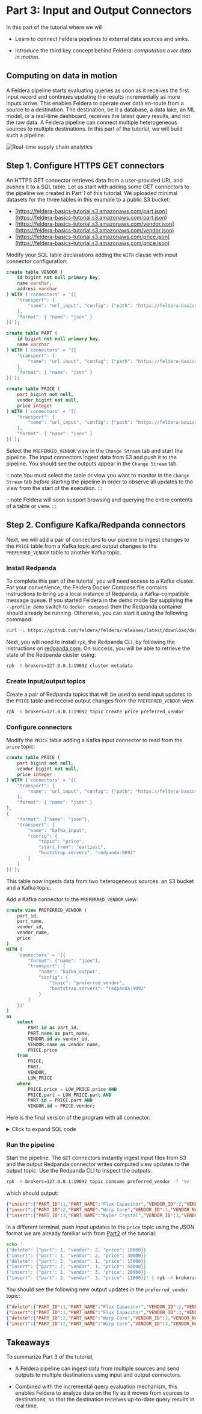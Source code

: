 # Part 3: Input and Output Connectors

In this part of the tutorial where we will

- Learn to connect Feldera pipelines to external data sources and sinks.

- Introduce the third key concept behind Feldera: *computation over data in
  motion*.

## Computing on data in motion

A Feldera pipeline starts evaluating queries as soon as it receives
the first input record and continues updating the results incrementally as more
inputs arrive.  This enables Feldera to operate over data en-route from a source
to a destination.  The destination, be it a database, a data lake, an ML model,
or a real-time dashboard, receives the latest query results, and not the raw
data.  A Feldera pipeline can connect multiple heterogeneous sources
to multiple destinations.  In this part of the tutorial, we will build such a
pipeline:

![Real-time supply chain analytics](supply-chain-analytics.png)

## Step 1. Configure HTTPS GET connectors

An HTTPS GET connector retrieves data from a user-provided URL and pushes it to a
SQL table.  Let us start with adding some GET connectors to the pipeline we
created in Part 1 of this tutorial.  We uploaded minimal datasets for the three
tables in this example to a public S3 bucket:

- [https://feldera-basics-tutorial.s3.amazonaws.com/part.json](https://feldera-basics-tutorial.s3.amazonaws.com/part.json)
- [https://feldera-basics-tutorial.s3.amazonaws.com/vendor.json](https://feldera-basics-tutorial.s3.amazonaws.com/vendor.json)
- [https://feldera-basics-tutorial.s3.amazonaws.com/price.json](https://feldera-basics-tutorial.s3.amazonaws.com/price.json)

Modify your SQL table declarations adding the `WITH` clause with input connector configuration:

```sql
create table VENDOR (
    id bigint not null primary key,
    name varchar,
    address varchar
) WITH ('connectors' = '[{
    "transport": {
        "name": "url_input", "config": {"path": "https://feldera-basics-tutorial.s3.amazonaws.com/vendor.json"}
    },
    "format": { "name": "json" }
}]');

create table PART (
    id bigint not null primary key,
    name varchar
) WITH ('connectors' = '[{
    "transport": {
        "name": "url_input", "config": {"path": "https://feldera-basics-tutorial.s3.amazonaws.com/part.json"  }
    },
    "format": { "name": "json" }
}]');

create table PRICE (
    part bigint not null,
    vendor bigint not null,
    price integer
) WITH ('connectors' = '[{
    "transport": {
        "name": "url_input", "config": {"path": "https://feldera-basics-tutorial.s3.amazonaws.com/price.json"  }
    },
    "format": { "name": "json" }
}]');
```

Select the `PREFERRED_VENDOR` view in the `Change Stream` tab and start the pipeline.
The input connectors ingest data from S3 and push it to the pipeline.
You should see the outputs appear in the `Change Stream` tab.

:::note
You must select the table or view you want to monitor in the `Change Stream` tab _before_ starting the pipeline
in order to observe all updates to the view from the start of the execution.
:::

:::note
Feldera will soon support browsing and querying the entire contents of a table or view.
:::


## Step 2. Configure Kafka/Redpanda connectors

Next, we will add a pair of connectors to our pipeline to ingest changes to the `PRICE`
table from a Kafka topic and output changes to the `PREFERRED_VENDOR` table to
another Kafka topic.

### Install Redpanda

To complete this part of the tutorial, you will need access to a Kafka cluster.  For your
convenience, the Feldera Docker Compose file contains instructions to bring up a local
instance of Redpanda, a Kafka-compatible message queue.  If you started Feldera
in the demo mode (by supplying the `--profile demo` switch to `docker compose`) then
the Redpanda container should already be running.  Otherwise, you can start it
using the following command:

```bash
curl -L https://github.com/feldera/feldera/releases/latest/download/docker-compose.yml | docker compose -f - up redpanda
```

Next, you will need to install `rpk`, the Redpanda CLI, by following the instructions on
[redpanda.com](https://docs.redpanda.com/current/get-started/rpk-install/).  On
success, you will be able to retrieve the state of the Redpanda cluster using:

```bash
rpk -X brokers=127.0.0.1:19092 cluster metadata
```

### Create input/output topics

Create a pair of Redpanda topics that will be used to send input updates
to the `PRICE` table and receive output changes from the `PREFERRED_VENDOR` view.

```bash
rpk -X brokers=127.0.0.1:19092 topic create price preferred_vendor
```

### Configure connectors

Modify the `PRICE` table adding a Kafka input connector to read from the `price` topic:

```sql
create table PRICE (
    part bigint not null,
    vendor bigint not null,
    price integer
) WITH ('connectors' = '[{
    "transport": {
        "name": "url_input", "config": {"path": "https://feldera-basics-tutorial.s3.amazonaws.com/price.json"  }
    },
    "format": { "name": "json" }
},
{
    "format": {"name": "json"},
    "transport": {
        "name": "kafka_input",
        "config": {
            "topic": "price",
            "start_from": "earliest",
            "bootstrap.servers": "redpanda:9092"
        }
    }
}]');
```

This table now ingests data from two heterogeneous sources: an S3 bucket and a Kafka topic.

Add a Kafka connector to the `PREFERRED_VENDOR` view:

```sql
create view PREFERRED_VENDOR (
    part_id,
    part_name,
    vendor_id,
    vendor_name,
    price
)
WITH (
    'connectors' = '[{
        "format": {"name": "json"},
        "transport": {
            "name": "kafka_output",
            "config": {
                "topic": "preferred_vendor",
                "bootstrap.servers": "redpanda:9092"
            }
        }
    }]'
)
as
    select
        PART.id as part_id,
        PART.name as part_name,
        VENDOR.id as vendor_id,
        VENDOR.name as vendor_name,
        PRICE.price
    from
        PRICE,
        PART,
        VENDOR,
        LOW_PRICE
    where
        PRICE.price = LOW_PRICE.price AND
        PRICE.part = LOW_PRICE.part AND
        PART.id = PRICE.part AND
        VENDOR.id = PRICE.vendor;
```

Here is the final version of the program with all connector:

<details>
<summary>Click to expand SQL code</summary>

```sql
create table VENDOR (
    id bigint not null primary key,
    name varchar,
    address varchar
) WITH ('connectors' = '[{
    "transport": {
        "name": "url_input", "config": {"path": "https://feldera-basics-tutorial.s3.amazonaws.com/vendor.json"}
    },
    "format": { "name": "json" }
}]');

create table PART (
    id bigint not null primary key,
    name varchar
) WITH ('connectors' = '[{
    "transport": {
        "name": "url_input", "config": {"path": "https://feldera-basics-tutorial.s3.amazonaws.com/part.json"  }
    },
    "format": { "name": "json" }
}]');

create table PRICE (
    part bigint not null,
    vendor bigint not null,
    price integer
) WITH ('connectors' = '[{
    "transport": {
        "name": "url_input", "config": {"path": "https://feldera-basics-tutorial.s3.amazonaws.com/price.json"  }
    },
    "format": { "name": "json" }
},
{
    "format": {"name": "json"},
    "transport": {
        "name": "kafka_input",
        "config": {
            "topic": "price",
            "start_from": "earliest",
            "bootstrap.servers": "redpanda:9092"
        }
    }
}]');

-- Lowest available price for each part across all vendors.
create view LOW_PRICE (
    part,
    price
) as
    select part, MIN(price) as price from PRICE group by part;

-- Lowest available price for each part along with part and vendor details.
create view PREFERRED_VENDOR (
    part_id,
    part_name,
    vendor_id,
    vendor_name,
    price
)
WITH (
    'connectors' = '[{
        "format": {"name": "json"},
        "transport": {
            "name": "kafka_output",
            "config": {
                "topic": "preferred_vendor",
                "bootstrap.servers": "redpanda:9092"
            }
        }
    }]'
)
as
    select
        PART.id as part_id,
        PART.name as part_name,
        VENDOR.id as vendor_id,
        VENDOR.name as vendor_name,
        PRICE.price
    from
        PRICE,
        PART,
        VENDOR,
        LOW_PRICE
    where
        PRICE.price = LOW_PRICE.price AND
        PRICE.part = LOW_PRICE.part AND
        PART.id = PRICE.part AND
        VENDOR.id = PRICE.vendor;
```
</details>

### Run the pipeline

Start the pipeline.
The `GET` connectors instantly ingest input files from S3 and the output
Redpanda connector writes computed view updates to the output topic.  Use the
Redpanda CLI to inspect the outputs:

```bash
rpk -X brokers=127.0.0.1:19092 topic consume preferred_vendor -f '%v'
```

which should output:

```json
{"insert":{"PART_ID":1,"PART_NAME":"Flux Capacitor","VENDOR_ID":2,"VENDOR_NAME":"HyperDrive Innovations","PRICE":"10000"}}
{"insert":{"PART_ID":2,"PART_NAME":"Warp Core","VENDOR_ID":1,"VENDOR_NAME":"Gravitech Dynamics","PRICE":"15000"}}
{"insert":{"PART_ID":3,"PART_NAME":"Kyber Crystal","VENDOR_ID":3,"VENDOR_NAME":"DarkMatter Devices","PRICE":"9000"}}
```

In a different terminal, push input updates to the `price` topic using the JSON
format we are already familiar with from [Part2](part2.md) of the tutorial:

```bash
echo '
{"delete": {"part": 1, "vendor": 2, "price": 10000}}
{"insert": {"part": 1, "vendor": 2, "price": 30000}}
{"delete": {"part": 2, "vendor": 1, "price": 15000}}
{"insert": {"part": 2, "vendor": 1, "price": 50000}}
{"insert": {"part": 1, "vendor": 3, "price": 20000}}
{"insert": {"part": 2, "vendor": 3, "price": 11000}}' | rpk -X brokers=127.0.0.1:19092 topic produce price -f '%v'
```

You should see the following new output updates in the `preferred_vendor` topic:

```json
{"delete":{"PART_ID":1,"PART_NAME":"Flux Capacitor","VENDOR_ID":2,"VENDOR_NAME":"HyperDrive Innovations","PRICE":"10000"}}
{"insert":{"PART_ID":1,"PART_NAME":"Flux Capacitor","VENDOR_ID":3,"VENDOR_NAME":"DarkMatter Devices","PRICE":"20000"}}
{"delete":{"PART_ID":2,"PART_NAME":"Warp Core","VENDOR_ID":1,"VENDOR_NAME":"Gravitech Dynamics","PRICE":"15000"}}
{"insert":{"PART_ID":2,"PART_NAME":"Warp Core","VENDOR_ID":3,"VENDOR_NAME":"DarkMatter Devices","PRICE":"11000"}}
```

## Takeaways

To summarize Part 3 of the tutorial,

- A Feldera pipeline can ingest data from multiple sources and send outputs to
  multiple destinations using input and output connectors.

- Combined with the incremental query evaluation mechanism, this enables Feldera
  to analyze data on the fly as it moves from sources to destinations, so that
  the destination receives up-to-date query results in real time.
